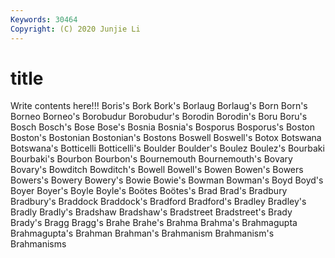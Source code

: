 ```yaml
---
Keywords: 30464
Copyright: (C) 2020 Junjie Li
---
```


# title

Write contents here!!!
Boris's 
Bork 
Bork's 
Borlaug 
Borlaug's 
Born 
Born's
Borneo 
Borneo's 
Borobudur 
Borobudur's 
Borodin 
Borodin's 
Boru 
Boru's 
Bosch 
Bosch's
Bose 
Bose's 
Bosnia 
Bosnia's 
Bosporus 
Bosporus's 
Boston 
Boston's 
Bostonian 
Bostonian's
Bostons 
Boswell 
Boswell's 
Botox 
Botswana 
Botswana's 
Botticelli 
Botticelli's 
Boulder 
Boulder's
Boulez 
Boulez's 
Bourbaki 
Bourbaki's 
Bourbon 
Bourbon's 
Bournemouth 
Bournemouth's 
Bovary 
Bovary's
Bowditch 
Bowditch's 
Bowell 
Bowell's 
Bowen 
Bowen's 
Bowers 
Bowers's 
Bowery 
Bowery's
Bowie 
Bowie's 
Bowman 
Bowman's 
Boyd 
Boyd's 
Boyer 
Boyer's 
Boyle 
Boyle's
Boötes 
Boötes's 
Brad 
Brad's 
Bradbury 
Bradbury's 
Braddock 
Braddock's 
Bradford 
Bradford's
Bradley 
Bradley's 
Bradly 
Bradly's 
Bradshaw 
Bradshaw's 
Bradstreet 
Bradstreet's 
Brady 
Brady's
Bragg 
Bragg's 
Brahe 
Brahe's 
Brahma 
Brahma's 
Brahmagupta 
Brahmagupta's 
Brahman 
Brahman's
Brahmanism 
Brahmanism's 
Brahmanisms 
